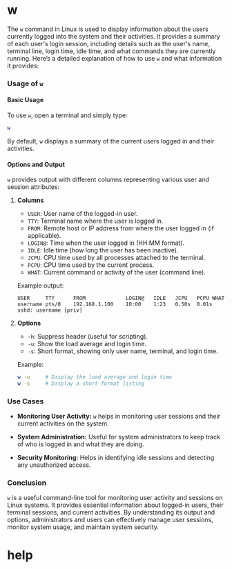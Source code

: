 # w

The `w` command in Linux is used to display information about the users currently logged into the system and their activities. It provides a summary of each user's login session, including details such as the user's name, terminal line, login time, idle time, and what commands they are currently running. Here’s a detailed explanation of how to use `w` and what information it provides:

### Usage of `w`

#### Basic Usage

To use `w`, open a terminal and simply type:

```bash
w
```

By default, `w` displays a summary of the current users logged in and their activities.

#### Options and Output

`w` provides output with different columns representing various user and session attributes:

1. **Columns**
   - `USER`: User name of the logged-in user.
   - `TTY`: Terminal name where the user is logged in.
   - `FROM`: Remote host or IP address from where the user logged in (if applicable).
   - `LOGIN@`: Time when the user logged in (HH:MM format).
   - `IDLE`: Idle time (how long the user has been inactive).
   - `JCPU`: CPU time used by all processes attached to the terminal.
   - `PCPU`: CPU time used by the current process.
   - `WHAT`: Current command or activity of the user (command line).

   Example output:
   ```
   USER     TTY      FROM             LOGIN@   IDLE   JCPU   PCPU WHAT
   username pts/0    192.168.1.100    10:00    1:23   0.50s  0.01s sshd: username [priv]
   ```

2. **Options**
   - `-h`: Suppress header (useful for scripting).
   - `-u`: Show the load average and login time.
   - `-s`: Short format, showing only user name, terminal, and login time.

   Example:
   ```bash
   w -u     # Display the load average and login time
   w -s     # Display a short format listing
   ```

### Use Cases

- **Monitoring User Activity:** `w` helps in monitoring user sessions and their current activities on the system.
  
- **System Administration:** Useful for system administrators to keep track of who is logged in and what they are doing.
  
- **Security Monitoring:** Helps in identifying idle sessions and detecting any unauthorized access.

### Conclusion

`w` is a useful command-line tool for monitoring user activity and sessions on Linux systems. It provides essential information about logged-in users, their terminal sessions, and current activities. By understanding its output and options, administrators and users can effectively manage user sessions, monitor system usage, and maintain system security.


# help 

```

```

